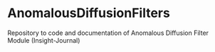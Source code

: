 # AnomalousDiffusionFilters

Repository to code and documentation of Anomalous Diffusion Filter Module (Insight-Journal)
